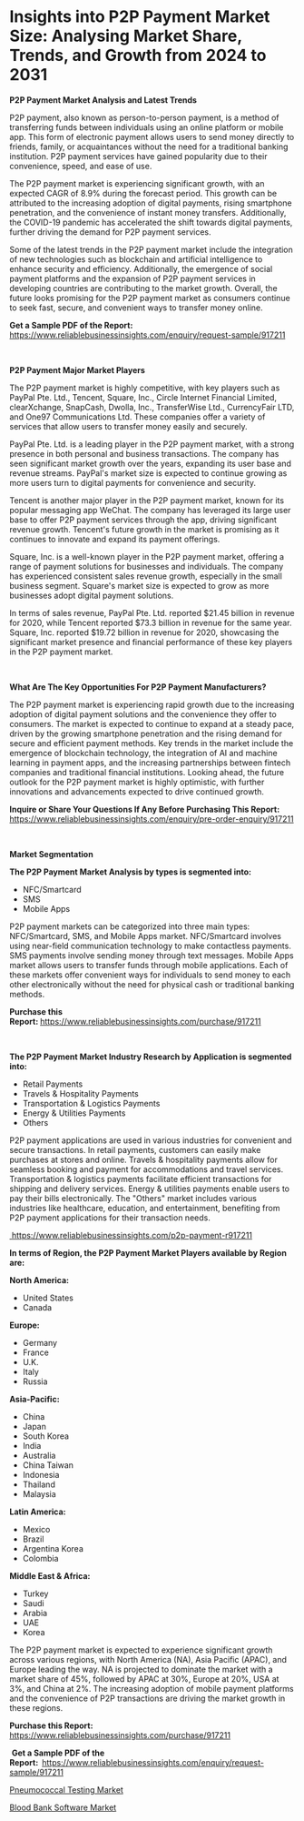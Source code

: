 <p><h1>Insights into P2P Payment Market Size: Analysing Market Share, Trends, and Growth from 2024 to 2031</h1></p><p><strong>P2P Payment Market Analysis and Latest Trends</strong></p>
<p><p>P2P payment, also known as person-to-person payment, is a method of transferring funds between individuals using an online platform or mobile app. This form of electronic payment allows users to send money directly to friends, family, or acquaintances without the need for a traditional banking institution. P2P payment services have gained popularity due to their convenience, speed, and ease of use.</p><p>The P2P payment market is experiencing significant growth, with an expected CAGR of 8.9% during the forecast period. This growth can be attributed to the increasing adoption of digital payments, rising smartphone penetration, and the convenience of instant money transfers. Additionally, the COVID-19 pandemic has accelerated the shift towards digital payments, further driving the demand for P2P payment services.</p><p>Some of the latest trends in the P2P payment market include the integration of new technologies such as blockchain and artificial intelligence to enhance security and efficiency. Additionally, the emergence of social payment platforms and the expansion of P2P payment services in developing countries are contributing to the market growth. Overall, the future looks promising for the P2P payment market as consumers continue to seek fast, secure, and convenient ways to transfer money online.</p></p>
<p><strong>Get a Sample PDF of the Report:&nbsp;</strong> <a href="https://www.reliablebusinessinsights.com/enquiry/request-sample/917211">https://www.reliablebusinessinsights.com/enquiry/request-sample/917211</a></p>
<p>&nbsp;</p>
<p><strong>P2P Payment Major Market Players</strong></p>
<p><p>The P2P payment market is highly competitive, with key players such as PayPal Pte. Ltd., Tencent, Square, Inc., Circle Internet Financial Limited, clearXchange, SnapCash, Dwolla, Inc., TransferWise Ltd., CurrencyFair LTD, and One97 Communications Ltd. These companies offer a variety of services that allow users to transfer money easily and securely.</p><p>PayPal Pte. Ltd. is a leading player in the P2P payment market, with a strong presence in both personal and business transactions. The company has seen significant market growth over the years, expanding its user base and revenue streams. PayPal's market size is expected to continue growing as more users turn to digital payments for convenience and security.</p><p>Tencent is another major player in the P2P payment market, known for its popular messaging app WeChat. The company has leveraged its large user base to offer P2P payment services through the app, driving significant revenue growth. Tencent's future growth in the market is promising as it continues to innovate and expand its payment offerings.</p><p>Square, Inc. is a well-known player in the P2P payment market, offering a range of payment solutions for businesses and individuals. The company has experienced consistent sales revenue growth, especially in the small business segment. Square's market size is expected to grow as more businesses adopt digital payment solutions.</p><p>In terms of sales revenue, PayPal Pte. Ltd. reported $21.45 billion in revenue for 2020, while Tencent reported $73.3 billion in revenue for the same year. Square, Inc. reported $19.72 billion in revenue for 2020, showcasing the significant market presence and financial performance of these key players in the P2P payment market.</p></p>
<p>&nbsp;</p>
<p><strong>What Are The Key Opportunities For P2P Payment Manufacturers?</strong></p>
<p><p>The P2P payment market is experiencing rapid growth due to the increasing adoption of digital payment solutions and the convenience they offer to consumers. The market is expected to continue to expand at a steady pace, driven by the growing smartphone penetration and the rising demand for secure and efficient payment methods. Key trends in the market include the emergence of blockchain technology, the integration of AI and machine learning in payment apps, and the increasing partnerships between fintech companies and traditional financial institutions. Looking ahead, the future outlook for the P2P payment market is highly optimistic, with further innovations and advancements expected to drive continued growth.</p></p>
<p><strong>Inquire or Share Your Questions If Any Before Purchasing This Report:</strong> <a href="https://www.reliablebusinessinsights.com/enquiry/pre-order-enquiry/917211">https://www.reliablebusinessinsights.com/enquiry/pre-order-enquiry/917211</a></p>
<p>&nbsp;</p>
<p><strong>Market Segmentation</strong></p>
<p><strong>The P2P Payment Market Analysis by types is segmented into:</strong></p>
<p><ul><li>NFC/Smartcard</li><li>SMS</li><li>Mobile Apps</li></ul></p>
<p><p>P2P payment markets can be categorized into three main types: NFC/Smartcard, SMS, and Mobile Apps market. NFC/Smartcard involves using near-field communication technology to make contactless payments. SMS payments involve sending money through text messages. Mobile Apps market allows users to transfer funds through mobile applications. Each of these markets offer convenient ways for individuals to send money to each other electronically without the need for physical cash or traditional banking methods.</p></p>
<p><strong>Purchase this Report:&nbsp;</strong><a href="https://www.reliablebusinessinsights.com/purchase/917211">https://www.reliablebusinessinsights.com/purchase/917211</a></p>
<p>&nbsp;</p>
<p><strong>The P2P Payment Market Industry Research by Application is segmented into:</strong></p>
<p><ul><li>Retail Payments</li><li>Travels & Hospitality Payments</li><li>Transportation & Logistics Payments</li><li>Energy & Utilities Payments</li><li>Others</li></ul></p>
<p><p>P2P payment applications are used in various industries for convenient and secure transactions. In retail payments, customers can easily make purchases at stores and online. Travels & hospitality payments allow for seamless booking and payment for accommodations and travel services. Transportation & logistics payments facilitate efficient transactions for shipping and delivery services. Energy & utilities payments enable users to pay their bills electronically. The "Others" market includes various industries like healthcare, education, and entertainment, benefiting from P2P payment applications for their transaction needs.</p></p>
<p><a href="https://www.reliablebusinessinsights.com/p2p-payment-r917211">&nbsp;https://www.reliablebusinessinsights.com/p2p-payment-r917211</a></p>
<p><strong>In terms of Region, the P2P Payment Market Players available by Region are:</strong></p>
<p>
    <p> <strong> North America: </strong>
        <ul>
            <li>United States</li>
            <li>Canada</li>
        </ul>
        </p> 
    <p> <strong> Europe: </strong>
        <ul>
            <li>Germany</li>
            <li>France</li>
            <li>U.K.</li>
            <li>Italy</li>
            <li>Russia</li>
        </ul>
        </p> 
    <p> <strong> Asia-Pacific: </strong>
        <ul>
            <li>China</li>
            <li>Japan</li>
            <li>South Korea</li>
            <li>India</li>
            <li>Australia</li>
            <li>China Taiwan</li>
            <li>Indonesia</li>
            <li>Thailand</li>
            <li>Malaysia</li>
        </ul>
        </p> 
    <p> <strong> Latin America: </strong>
        <ul>
            <li>Mexico</li>
            <li>Brazil</li>
            <li>Argentina Korea</li>
            <li>Colombia</li>
        </ul>
        </p> 
    <p> <strong> Middle East & Africa: </strong>
        <ul>
            <li>Turkey</li>
            <li>Saudi</li>
            <li>Arabia</li>
            <li>UAE</li>
            <li>Korea</li>
        </ul>
    </p>
    </p>
<p><p>The P2P payment market is expected to experience significant growth across various regions, with North America (NA), Asia Pacific (APAC), and Europe leading the way. NA is projected to dominate the market with a market share of 45%, followed by APAC at 30%, Europe at 20%, USA at 3%, and China at 2%. The increasing adoption of mobile payment platforms and the convenience of P2P transactions are driving the market growth in these regions.</p></p>
<p><strong>Purchase this Report: </strong><a href="https://www.reliablebusinessinsights.com/purchase/917211">https://www.reliablebusinessinsights.com/purchase/917211</a></p>
<p>&nbsp;<strong>Get a Sample PDF of the Report:&nbsp;&nbsp;</strong><a href="https://www.reliablebusinessinsights.com/enquiry/request-sample/917211">https://www.reliablebusinessinsights.com/enquiry/request-sample/917211</a></p>
<p><strong></strong></p>
<p><p><a href="https://github.com/IzaiahBartell/Market-Research-Report-List-2/blob/main/pneumococcal-testing-market.md">Pneumococcal Testing Market</a></p><p><a href="https://github.com/Valeridd446677/Market-Research-Report-List-2/blob/main/blood-bank-software-market.md">Blood Bank Software Market</a></p></p>